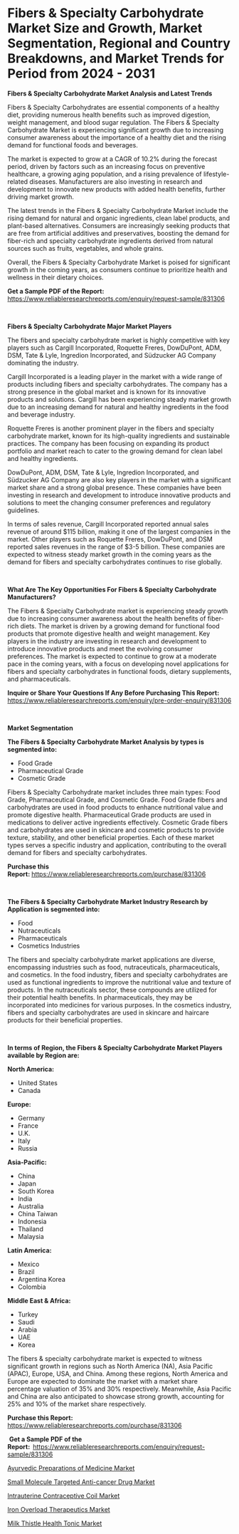 <p><h1>Fibers & Specialty Carbohydrate Market Size and Growth, Market Segmentation, Regional and Country Breakdowns, and Market Trends for Period from 2024 -  2031</h1></p><p><strong>Fibers & Specialty Carbohydrate Market Analysis and Latest Trends</strong></p>
<p><p>Fibers & Specialty Carbohydrates are essential components of a healthy diet, providing numerous health benefits such as improved digestion, weight management, and blood sugar regulation. The Fibers & Specialty Carbohydrate Market is experiencing significant growth due to increasing consumer awareness about the importance of a healthy diet and the rising demand for functional foods and beverages.</p><p>The market is expected to grow at a CAGR of 10.2% during the forecast period, driven by factors such as an increasing focus on preventive healthcare, a growing aging population, and a rising prevalence of lifestyle-related diseases. Manufacturers are also investing in research and development to innovate new products with added health benefits, further driving market growth.</p><p>The latest trends in the Fibers & Specialty Carbohydrate Market include the rising demand for natural and organic ingredients, clean label products, and plant-based alternatives. Consumers are increasingly seeking products that are free from artificial additives and preservatives, boosting the demand for fiber-rich and specialty carbohydrate ingredients derived from natural sources such as fruits, vegetables, and whole grains.</p><p>Overall, the Fibers & Specialty Carbohydrate Market is poised for significant growth in the coming years, as consumers continue to prioritize health and wellness in their dietary choices.</p></p>
<p><strong>Get a Sample PDF of the Report:&nbsp;</strong> <a href="https://www.reliableresearchreports.com/enquiry/request-sample/831306">https://www.reliableresearchreports.com/enquiry/request-sample/831306</a></p>
<p>&nbsp;</p>
<p><strong>Fibers & Specialty Carbohydrate Major Market Players</strong></p>
<p><p>The fibers and specialty carbohydrate market is highly competitive with key players such as Cargill Incorporated, Roquette Freres, DowDuPont, ADM, DSM, Tate & Lyle, Ingredion Incorporated, and Südzucker AG Company dominating the industry. </p><p>Cargill Incorporated is a leading player in the market with a wide range of products including fibers and specialty carbohydrates. The company has a strong presence in the global market and is known for its innovative products and solutions. Cargill has been experiencing steady market growth due to an increasing demand for natural and healthy ingredients in the food and beverage industry.</p><p>Roquette Freres is another prominent player in the fibers and specialty carbohydrate market, known for its high-quality ingredients and sustainable practices. The company has been focusing on expanding its product portfolio and market reach to cater to the growing demand for clean label and healthy ingredients.</p><p>DowDuPont, ADM, DSM, Tate & Lyle, Ingredion Incorporated, and Südzucker AG Company are also key players in the market with a significant market share and a strong global presence. These companies have been investing in research and development to introduce innovative products and solutions to meet the changing consumer preferences and regulatory guidelines.</p><p>In terms of sales revenue, Cargill Incorporated reported annual sales revenue of around $115 billion, making it one of the largest companies in the market. Other players such as Roquette Freres, DowDuPont, and DSM reported sales revenues in the range of $3-5 billion. These companies are expected to witness steady market growth in the coming years as the demand for fibers and specialty carbohydrates continues to rise globally.</p></p>
<p>&nbsp;</p>
<p><strong>What Are The Key Opportunities For Fibers & Specialty Carbohydrate Manufacturers?</strong></p>
<p><p>The Fibers & Specialty Carbohydrate market is experiencing steady growth due to increasing consumer awareness about the health benefits of fiber-rich diets. The market is driven by a growing demand for functional food products that promote digestive health and weight management. Key players in the industry are investing in research and development to introduce innovative products and meet the evolving consumer preferences. The market is expected to continue to grow at a moderate pace in the coming years, with a focus on developing novel applications for fibers and specialty carbohydrates in functional foods, dietary supplements, and pharmaceuticals.</p></p>
<p><strong>Inquire or Share Your Questions If Any Before Purchasing This Report:</strong> <a href="https://www.reliableresearchreports.com/enquiry/pre-order-enquiry/831306">https://www.reliableresearchreports.com/enquiry/pre-order-enquiry/831306</a></p>
<p>&nbsp;</p>
<p><strong>Market Segmentation</strong></p>
<p><strong>The Fibers & Specialty Carbohydrate Market Analysis by types is segmented into:</strong></p>
<p><ul><li>Food Grade</li><li>Pharmaceutical Grade</li><li>Cosmetic Grade</li></ul></p>
<p><p>Fibers & Specialty Carbohydrate market includes three main types: Food Grade, Pharmaceutical Grade, and Cosmetic Grade. Food Grade fibers and carbohydrates are used in food products to enhance nutritional value and promote digestive health. Pharmaceutical Grade products are used in medications to deliver active ingredients effectively. Cosmetic Grade fibers and carbohydrates are used in skincare and cosmetic products to provide texture, stability, and other beneficial properties. Each of these market types serves a specific industry and application, contributing to the overall demand for fibers and specialty carbohydrates.</p></p>
<p><strong>Purchase this Report:&nbsp;</strong><a href="https://www.reliableresearchreports.com/purchase/831306">https://www.reliableresearchreports.com/purchase/831306</a></p>
<p>&nbsp;</p>
<p><strong>The Fibers & Specialty Carbohydrate Market Industry Research by Application is segmented into:</strong></p>
<p><ul><li>Food</li><li>Nutraceuticals</li><li>Pharmaceuticals</li><li>Cosmetics Industries</li></ul></p>
<p><p>The fibers and specialty carbohydrate market applications are diverse, encompassing industries such as food, nutraceuticals, pharmaceuticals, and cosmetics. In the food industry, fibers and specialty carbohydrates are used as functional ingredients to improve the nutritional value and texture of products. In the nutraceuticals sector, these compounds are utilized for their potential health benefits. In pharmaceuticals, they may be incorporated into medicines for various purposes. In the cosmetics industry, fibers and specialty carbohydrates are used in skincare and haircare products for their beneficial properties.</p></p>
<p>&nbsp;</p>
<p><strong>In terms of Region, the Fibers & Specialty Carbohydrate Market Players available by Region are:</strong></p>
<p>
    <p> <strong> North America: </strong>
        <ul>
            <li>United States</li>
            <li>Canada</li>
        </ul>
        </p> 
    <p> <strong> Europe: </strong>
        <ul>
            <li>Germany</li>
            <li>France</li>
            <li>U.K.</li>
            <li>Italy</li>
            <li>Russia</li>
        </ul>
        </p> 
    <p> <strong> Asia-Pacific: </strong>
        <ul>
            <li>China</li>
            <li>Japan</li>
            <li>South Korea</li>
            <li>India</li>
            <li>Australia</li>
            <li>China Taiwan</li>
            <li>Indonesia</li>
            <li>Thailand</li>
            <li>Malaysia</li>
        </ul>
        </p> 
    <p> <strong> Latin America: </strong>
        <ul>
            <li>Mexico</li>
            <li>Brazil</li>
            <li>Argentina Korea</li>
            <li>Colombia</li>
        </ul>
        </p> 
    <p> <strong> Middle East & Africa: </strong>
        <ul>
            <li>Turkey</li>
            <li>Saudi</li>
            <li>Arabia</li>
            <li>UAE</li>
            <li>Korea</li>
        </ul>
    </p>
    </p>
<p><p>The fibers & specialty carbohydrate market is expected to witness significant growth in regions such as North America (NA), Asia Pacific (APAC), Europe, USA, and China. Among these regions, North America and Europe are expected to dominate the market with a market share percentage valuation of 35% and 30% respectively. Meanwhile, Asia Pacific and China are also anticipated to showcase strong growth, accounting for 25% and 10% of the market share respectively.</p></p>
<p><strong>Purchase this Report: </strong><a href="https://www.reliableresearchreports.com/purchase/831306">https://www.reliableresearchreports.com/purchase/831306</a></p>
<p>&nbsp;<strong>Get a Sample PDF of the Report:&nbsp;&nbsp;</strong><a href="https://www.reliableresearchreports.com/enquiry/request-sample/831306">https://www.reliableresearchreports.com/enquiry/request-sample/831306</a></p>
<p><strong></strong></p>
<p><p><a href="https://medium.com/@sarademiri71/ayurvedic-preparations-of-medicine-market-exploring-market-share-market-trends-and-future-growth-09ff7a4e196b">Ayurvedic Preparations of Medicine Market</a></p><p><a href="https://medium.com/@rosejohnson762014/small-molecule-targeted-anti-cancer-drug-market-competitive-analysis-market-trends-and-forecast-20d9c360469e">Small Molecule Targeted Anti-cancer Drug Market</a></p><p><a href="https://medium.com/@sarademiri71/intrauterine-contraceptive-coil-nbsp-market-focuses-on-market-share-size-and-projected-forecast-123f8fa36ebf">Intrauterine Contraceptive Coil Market</a></p><p><a href="https://medium.com/@jeanlopez1945/iron-overload-therapeutics-market-research-report-its-history-and-forecast-2024-to-2031-c0a9a4ee7fd4">Iron Overload Therapeutics Market</a></p><p><a href="https://medium.com/@rosejohnson762014/milk-thistle-health-tonic-market-analysis-and-sze-forecasted-for-period-from-2024-to-2031-d9cf85a3bc8e">Milk Thistle Health Tonic Market</a></p></p>